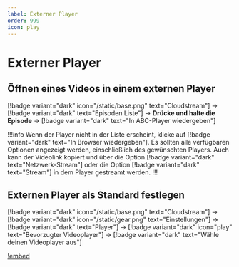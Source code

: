 ```yaml
---
label: Externer Player
order: 999
icon: play
---
```


# Externer Player

## Öffnen eines Videos in einem externen Player

[!badge variant="dark" icon="/static/base.png" text="Cloudstream"] → [!badge variant="dark" text="Episoden Liste"] → **Drücke und halte die Episode** → [!badge variant="dark" text="In ABC-Player wiedergeben"]

!!!info
Wenn der Player nicht in der Liste erscheint, klicke auf [!badge variant="dark" text="In Browser wiedergeben"]. Es sollten alle verfügbaren Optionen angezeigt werden, einschließlich des gewünschten Players. Auch kann der Videolink kopiert und über die Option [!badge variant="dark" text="Netzwerk-Stream"] oder die Option [!badge variant="dark" text="Stream"] in dem Player gestreamt werden.
!!!

## Externen Player als Standard festlegen
[!badge variant="dark" icon="/static/base.png" text="Cloudstream"] → [!badge variant="dark" icon="/static/gear.png" text="Einstellungen"] → [!badge variant="dark" text="Player"] → [!badge variant="dark" icon="play" text="Bevorzugter Videoplayer"] → [!badge variant="dark" text="Wähle deinen Videoplayer aus"]

[!embed](https://www.youtube-nocookie.com/embed/cXj9CAEf-Ys)

